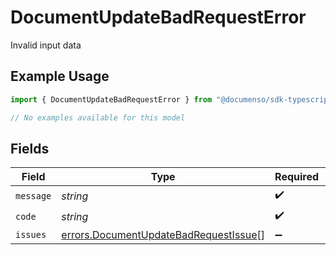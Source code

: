 # DocumentUpdateBadRequestError

Invalid input data

## Example Usage

```typescript
import { DocumentUpdateBadRequestError } from "@documenso/sdk-typescript/models/errors";

// No examples available for this model
```

## Fields

| Field                                                                                          | Type                                                                                           | Required                                                                                       | Description                                                                                    |
| ---------------------------------------------------------------------------------------------- | ---------------------------------------------------------------------------------------------- | ---------------------------------------------------------------------------------------------- | ---------------------------------------------------------------------------------------------- |
| `message`                                                                                      | *string*                                                                                       | :heavy_check_mark:                                                                             | N/A                                                                                            |
| `code`                                                                                         | *string*                                                                                       | :heavy_check_mark:                                                                             | N/A                                                                                            |
| `issues`                                                                                       | [errors.DocumentUpdateBadRequestIssue](../../models/errors/documentupdatebadrequestissue.md)[] | :heavy_minus_sign:                                                                             | N/A                                                                                            |